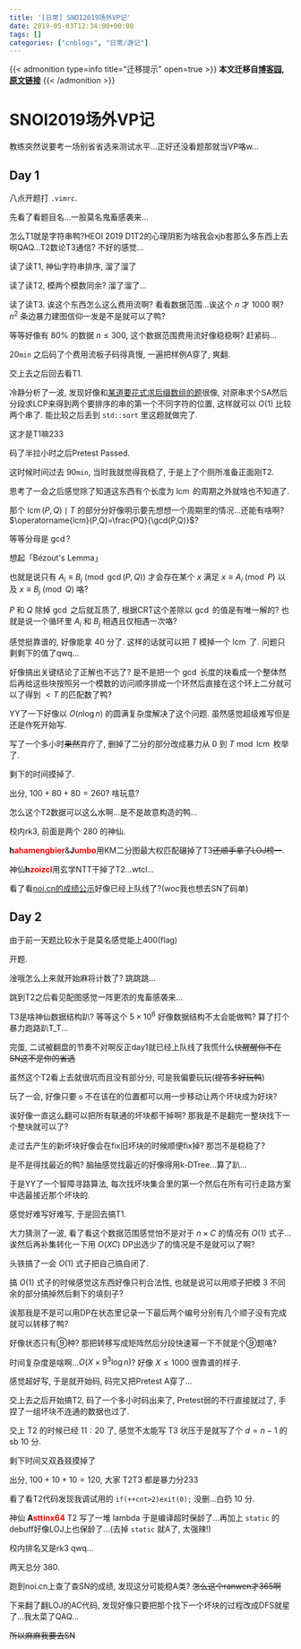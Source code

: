```yaml
---
title: '[日常] SNOI2019场外VP记'
date: 2019-05-03T12:34:00+00:00
tags: []
categories: ["cnblogs", "日常/游记"]
---
```

{{< admonition type=info title="迁移提示" open=true >}}
**本文迁移自[博客园](https://rvalue.cnblogs.com), [原文链接](http://www.cnblogs.com/rvalue/archive/2019/05/03/10806308.html)**
{{< /admonition >}}

# SNOI2019场外VP记

教练突然说要考一场别省省选来测试水平...正好还没看题那就当VP咯w...

## Day 1

八点开题打 `.vimrc`.

先看了看题目名...一股莫名鬼畜感袭来...

怎么T1就是字符串鸭?<span class="covered">HEOI 2019 D1T2的心理阴影</span><span class="covered">为啥我会xjb套那么多东西上去啊QAQ...</span>T2数论T3通信? 不好的感觉...

读了读T1, 神仙字符串排序, 溜了溜了

读了读T2, 模两个模数同余? 溜了溜了...

读了读T3. 诶这个东西怎么这么费用流啊? 看看数据范围...诶这个 $n$ 才 $1000$ 啊? $n^2$ 条边暴力建图信仰一发是不是就可以了鸭?

等等好像有 $80\%$ 的数据 $n\le300$, 这个数据范围费用流好像稳稳啊? 赶紧码...

$20\texttt{min}$ 之后码了个费用流板子<span class="covered">码得真慢</span>, 一遍把样例A穿了, 爽翻.

交上去之后回去看T1.

冷静分析了一波, 发现好像和[某道要花式求后缀数组的题](https://www.cnblogs.com/rvalue/p/10448090.html_)很像, 对原串求个SA然后分段求LCP来得到两个要排序的串的第一个不同字符的位置, 这样就可以 $O(1)$ 比较两个串了. 能比较之后丢到 `std::sort` 里这题就做完了.

<span class="covered">这才是T1嘛233</span>

码了半拉小时之后Pretest Passed.

这时候时间过去 $90\texttt{min}$, <span class="covered">当时我就觉得我稳了, </span>于是上了个厕所准备正面刚T2.

思考了一会之后感觉除了知道这东西有个长度为 $\operatorname{lcm}$ 的周期之外就啥也不知道了.

那个 $\operatorname{lcm}(P,Q)\mid T$ 的部分分好像明示要先想想一个周期里的情况...还能有啥啊? $\operatorname{lcm}(P,Q)=\frac{PQ}{\gcd(P,Q)}$?

等等分母是 $\gcd$?

想起「Bézout's Lemma」

也就是说只有 $A_i\equiv B_j\pmod{\gcd(P,Q)}$ 才会存在某个 $x$ 满足 $x\equiv A_i\pmod P$ 以及 $x\equiv B_j\pmod Q$ 咯?

$P$ 和 $Q$ 除掉 $\gcd$ 之后就互质了, 根据CRT这个差除以 $\gcd$ 的值是有唯一解的? 也就是说一个循环里 $A_i$ 和 $B_j$ 相遇且仅相遇一次咯?

感觉挺靠谱的, 好像能拿 $40$ 分了. 这样的话就可以把 $T$ 模掉一个 $\operatorname{lcm}$ 了. 问题只剩剩下的值了qwq...

好像搞出关键结论了正解也不远了? 是不是把一个 $\gcd$ 长度的块看成一个整体然后再给这些块按照另一个模数的访问顺序排成一个环然后直接在这个环上二分就可以了得到 $<T$ 的匹配数了鸭?

YY了一下好像以 $O(n\log n)$ 的圆满复杂度解决了这个问题. 虽然感觉超级难写但是还是作死开始写.

写了一个多小时~~果然~~弃疗了, 删掉了二分的部分改成暴力从 $0$ 到 $T\bmod \operatorname{lcm}$ 枚举了.

剩下的时间摸掉了.

出分, $100+80+80=260$? 啥玩意?

怎么这个T2数据可以这么水啊...是不是故意构造的鸭...

校内rk3, 前面是两个 $280$ 的神仙.

<b>h<font color="red">ahamengbier</font></b>&<b>J<font color="red">umbo</font></b>用KM二分图最大权匹配碾掉了T3~~还顺手拿了LOJ榜一~~.

神仙<b>h<font color="red">zoizcl</font></b>用玄学NTT干掉了T2...wtcl...

看了看[noi.cn的成绩公示](http://www.noi.cn/newsview.html?id=862&hash=A4818C&type=99&province=%E9%99%95%E8%A5%BF)好像已经上队线了?(woc我也想去SN了码单)

## Day 2

由于前一天题比较水于是莫名感觉能上400(flag)

开题.

淦哦怎么上来就开始麻将计数了? 跳跳跳...

跳到T2之后看见配图感觉一阵更浓的鬼畜感袭来...

T3是啥神仙数据结构趴? 等等这个 $5\times 10^6$ 好像数据结构不太会能做鸭? 算了打个暴力跑路趴T_T...

完蛋, 二试被翻盘的节奏<span class="covered">不对啊反正day1就已经上队线了我慌什么</span><span class="covered">~~快醒醒你不在SN这不是你的省选~~</span>

虽然这个T2看上去就很坑而且没有部分分, 可是我偏要玩玩(~~提答多好玩鸭~~)

玩了一会, 好像只要 `o` 不在该在的位置都可以用一步移动让两个坏块成为好块?

诶好像一直这么翻可以把所有联通的坏块都干掉啊? 那我是不是翻完一整块找下一个整块就可以了?

走过去产生的新坏块好像会在fix旧坏块的时候顺便fix掉? 那岂不是稳稳了?

是不是得找最近的鸭? 脑抽感觉找最近的好像得用k-DTree...算了趴...

于是YY了一个智障寻路算法, 每次找坏块集合里的第一个然后在所有可行走路方案中选最接近那个坏块的.

感觉好难写好难写, 于是回去搞T1.

大力猜测了一波, 看了看这个数据范围感觉怕不是对于 $n\times C$ 的情况有 $O(1)$ 式子...诶然后再补集转化一下用 $O(XC)$ DP出选少了的情况是不是就可以了啊?

头铁搞了一会 $O(1)$ 式子把自己搞自闭了.

搞 $O(1)$ 式子的时候感觉这东西好像只判合法性, 也就是说可以用顺子把模 $3$ 不同余的部分搞掉然后剩下的填刻子?

诶那我是不是可以用DP在状态里记录一下最后两个编号分别有几个顺子没有完成就可以转移了鸭?

好像状态只有⑨种? 那把转移写成矩阵然后分段快速幂一下不就是个⑨题咯?

时间复杂度是啥啊...$O(X\times 9^3\log n)$? 好像 $X\le 1000$ 很靠谱的样子.

感觉超好写, 于是就开始码, 码完又把Pretest A穿了...

交上去之后开始搞T2, 码了一个多小时码出来了, Pretest弱的不行直接就过了, 手捏了一组坏块不连通的数据也过了. 

交上 T2 的时候已经 $11:20$ 了, 感觉不太能写 T3 状压于是就写了个 $d=n-1$ 的sb $10$ 分.

剩下时间又双叒叕摸掉了

出分, $100+10+10=120$, 大家 T2T3 都是暴力分233

看了看T2代码发现我调试用的 `if(++cnt>2)exit(0);` 没删...白扔 $10$ 分.

神仙 <b>A<font color="red">sttinx64</font></b> T2 写了一堆 lambda 于是编译超时保龄了...再加上 `static` 的debuff好像LOJ上也保龄了...(去掉 `static` 就A了, 太强辣!)

校内排名又是rk3 qwq...

两天总分 $380$.

跑到noi.cn上查了查SN的成绩, 发现这分可能稳A类? ~~怎么这个ranwen才365啊~~

下来翻了翻LOJ的AC代码, 发现好像只要把那个找下一个坏块的过程改成DFS就星了...我太菜了QAQ...

~~所以麻麻我要去SN~~
